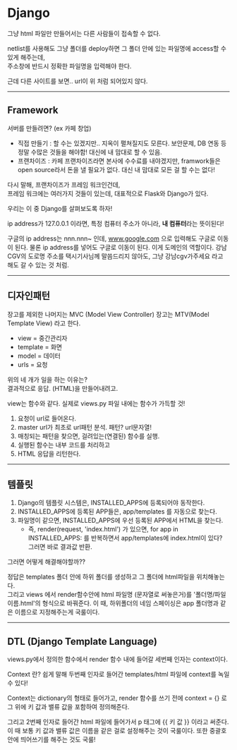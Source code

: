 # Django

그냥 html 파일만 만들어서는 다른 사람들이 접속할 수 없다. 

netlist를 사용해도 그냥 폴더를 deploy하면 그 폴더 안에 있는 파일명에 access할 수 있게 해주는데,  
주소창에 반드시 정확한 파일명을 입력해야 한다. 

근데 다른 사이트를 보면.. url이 위 처럼 되어있지 않다. 

---

## Framework

서버를 만들려면? (ex 카페 창업)
- 직접 만들기 : 할 수는 있겠지만.. 지옥이 펼쳐질지도 모른다. 보안문제, DB 연동 등 정말 수많은 것들을 해야함! 대신에 내 맘대로 할 수 있음.
- 프랜차이즈 : 카페 프랜차이즈라면 본사에 수수료를 내야겠지만, framwork들은 open source라서 돈을 낼 필요가 없다. 대신 내 맘대로 모든 걸 할 수는 없다!

다시 말해, 프랜차이즈가 프레임 워크인건데,  
프레임 워크에는 여러가지 것들이 있는데, 대표적으로 Flask와 Django가 있다. 

우리는 이 중 Django를 살펴보도록 하자!

ip address가 127.0.0.1 이라면, 특정 컴퓨터 주소가 아니라, **내 컴퓨터**라는 뜻이된다!  

구글의 ip address는 nnn.nnn~ 인데, www.google.com 으로 입력해도 구글로 이동이 된다. 물론 ip address를 넣어도 구글로 이동이 된다. 
이게 도메인의 역할이다. 
강남 CGV의 도로명 주소를 택시기사님께 말씀드리지 않아도, 그냥 강남cgv가주세요 라고 해도 갈 수 있는 것 처럼.

---

## 디자인패턴

장고를 제외한 나머지는 MVC (Model View Controller)
장고는 MTV(Model Template View) 라고 한다.

- view = 중간관리자
- template = 화면
- model = 데이터
- urls = 요청 

위의 네 개가 일을 하는 이유는?  
결과적으로 응답. (HTML)을 만들어내려고.

view는 함수와 같다. 실제로 views.py 파일 내에는 함수가 가득할 것!

1. 요청이 url로 들어온다.
2. master url가 최초로 url패턴 분석. 패턴? url문자열!
3. 매칭되는 패턴을 찾으면, 걸려있는(연결된) 함수를 실행.
4. 실행된 함수는 내부 코드를 처리하고
5. HTML 응답을 리턴한다.

---

## 템플릿

1. Django의 템플릿 시스템은, INSTALLED_APPS에 등록되어야 동작한다.
2. INSTALLED_APPS에 등록된 APP들은, app/templates 를 자동으로 찾는다. 
3. 파일명이 같으면, INSTALLED_APPS에 우선 등록된 APP에서 HTML을 찾는다.
    - 즉, render(request, 'index.html') 가 있으면, for app in INSTALLED_APPS: 를 반복하면서 app/templates에 index.html이 있다? 그러면 바로 결과값 반환.

그러면 어떻게 해결해야할까??

정답은 templates 폴더 안에 하위 폴더를 생성하고 그 폴더에 html파일을 위치해놓는다.  
그리고 views 에서 render함수안에 html 파일명 (문자열로 써놓은거)를 '폴더명/파일이름.html'의 형식으로 바꿔준다. 
이 때, 하위폴더의 네임 스페이싱은 app 폴더명과 같은 이름으로 지정해주는게 국룰이다.

---

## DTL (Django Template Language)

views.py에서 정의한 함수에서 render 함수 내에 들어갈 세번째 인자는 context이다. 

Context 란? 쉽게 말해 두번째 인자로 들어간 templates/html 파일에 context를 녹일 수 있다!

Context는 dictionary의 형태로 들어가고, render 함수를 쓰기 전에 context = {} 로 그 위에 키 값과 밸류 값을 포함하여 정의해준다.  

그리고 2번째 인자로 들어간 html 파일에 들어가서 p 태그에 {{ 키 값 }} 이라고 써준다.  
이 때 보통 키 값과 밸류 값은 이름을 같은 걸로 설정해주는 것이 국룰이다. 또한 중괄호 안에 띄어쓰기를 해주는 것도 국룰!